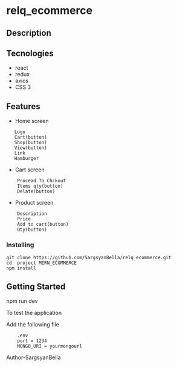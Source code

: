 # relq_ecommerce

## Description


## Tecnologies


* react
* redux
* axios
* CSS 3
## Features
* Home screen
 ``` 
    Logo
    Cart(button)
    Shop(button)
    View(button)
    Link
    Hamburger
  ```
* Cart screen
``` 
    Procead To Chckout
    Items qty(button)
    Delate(button)
 ```
* Product screen
```
    Description
    Price
    Add to cart(button)
    Qty(button)
 ```

### Installing
```
git clone https://github.com/SargsyanBella/relq_ecommerce.git
cd  project MERN_ECOMMERCE
npm install
```

## Getting Started
npm run dev

To test the application

Add the following file

```
    .env
    port = 1234
    MONGO_URI = yourmongourl
```
    
  Author-SargsyanBella
    
    
    
    
